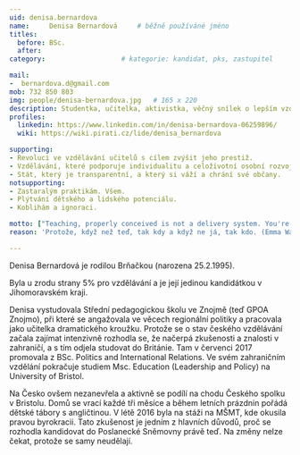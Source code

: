 ```yaml
---
uid: denisa.bernardova
name:     Denisa Bernardová  	# běžně používáné jméno
titles:
  before: BSc. 
  after:
category:                 	# kategorie: kandidat, pks, zastupitel

mail:
-  bernardova.d@gmail.com
mob: 732 850 803
img: people/denisa-bernardova.jpg   # 165 x 220
description: Studentka, učitelka, aktivistka, věčný snílek o lepším vzdělávání  	# kratký popis, max 160 znaků
profiles:
  linkedin: https://www.linkedin.com/in/denisa-bernardova-06259896/
  wiki: https://wiki.pirati.cz/lide/denisa_bernardova

supporting:
- Revoluci ve vzdělávání učitelů s cílem zvýšit jeho prestiž.
- Vzdělávání, které podporuje individualitu a celoživotní osobní rozvoj.
- Stát, který je transparentní, a který si váží a chrání své občany.
notsupporting:
- Zastaralým praktikám. Všem.
- Plýtvání dětského a lidského potenciálu.
- Koblihám a ignoraci.

motto: ["Teaching, properly conceived is not a delivery system. You're not there to just pass on information.", "K.Robinson"]
reason: 'Protože, když než teď, tak kdy a když ne já, tak kdo. (Emma Watson)'

---
```


Denisa Bernardová je rodilou Brňačkou (narozena 25.2.1995).

Byla u zrodu strany 5% pro vzdělávání a je její jedinou kandidátkou v Jihomoravském kraji.

Denisa vystudovala Střední pedagogickou školu ve Znojmě (teď GPOA Znojmo), při které se angažovala ve věcech regionální politiky a pracovala jako učitelka dramatického kroužku. Protože se o stav českého vzdělávání začala zajímat intenzivně rozhodla se, že načerpá zkušenosti a znalosti v zahraničí, a s tím odjela studovat do Británie. Tam v červenci 2017 promovala z BSc. Politics and International Relations. Ve svém zahraničním vzdělání pokračuje studiem Msc. Education (Leadership and Policy) na University of Bristol.

Na Česko ovšem nezanevřela a aktivně se podílí na chodu Českého spolku v Bristolu. Domů se vrací každé tři měsíce a během letních prázdnin pořádá dětské tábory s angličtinou. V létě 2016 byla na stáži na MŠMT, kde okusila pravou byrokracii. Tato zkušenost je jedním z hlavních důvodů, proč se rozhodla kandidovat do Poslanecké Sněmovny právě teď. Na změny nelze čekat, protože se samy neudělají.
